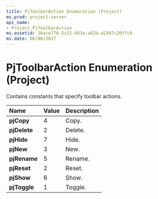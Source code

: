 ```yaml
---
title: PjToolbarAction Enumeration (Project)
ms.prod: project-server
api_name:
- Project.PjToolbarAction
ms.assetid: 36ace776-5c15-643a-a82b-a2347c20ffc8
ms.date: 06/08/2017
---
```



# PjToolbarAction Enumeration (Project)

Contains constants that specify toolbar actions.



|**Name**|**Value**|**Description**|
|:-----|:-----|:-----|
|**pjCopy**|4|Copy.|
|**pjDelete**|2|Delete.|
|**pjHide**|7|Hide.|
|**pjNew**|3|New.|
|**pjRename**|5|Rename.|
|**pjReset**|2|Reset.|
|**pjShow**|6|Show.|
|**pjToggle**|1|Toggle.|

